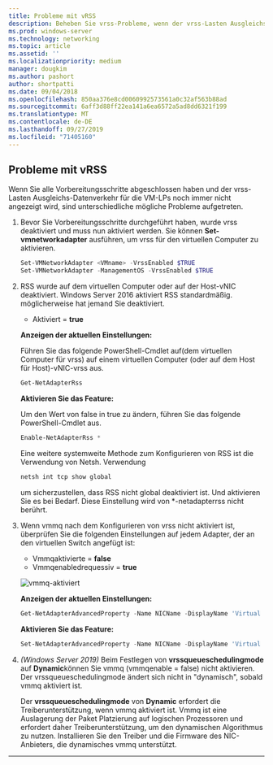 ```yaml
---
title: Probleme mit vRSS
description: Beheben Sie vrss-Probleme, wenn der vrss-Lasten Ausgleichs-Datenverkehr für die VM-LPs nicht angezeigt wird.
ms.prod: windows-server
ms.technology: networking
ms.topic: article
ms.assetid: ''
ms.localizationpriority: medium
manager: dougkim
ms.author: pashort
author: shortpatti
ms.date: 09/04/2018
ms.openlocfilehash: 850aa376e8cd0060992573561a0c32af563b88ad
ms.sourcegitcommit: 6aff3d88ff22ea141a6ea6572a5ad8dd6321f199
ms.translationtype: MT
ms.contentlocale: de-DE
ms.lasthandoff: 09/27/2019
ms.locfileid: "71405160"
---
```

## <a name="resolve-vrss-issues"></a>Probleme mit vRSS

Wenn Sie alle Vorbereitungsschritte abgeschlossen haben und der vrss-Lasten Ausgleichs-Datenverkehr für die VM-LPs noch immer nicht angezeigt wird, sind unterschiedliche mögliche Probleme aufgetreten.

1. Bevor Sie Vorbereitungsschritte durchgeführt haben, wurde vrss deaktiviert und muss nun aktiviert werden. Sie können **Set-vmnetworkadapter** ausführen, um vrss für den virtuellen Computer zu aktivieren.

   ```PowerShell
   Set-VMNetworkAdapter <VMname> -VrssEnabled $TRUE
   Set-VMNetworkAdapter -ManagementOS -VrssEnabled $TRUE
   ```

2. RSS wurde auf dem virtuellen Computer oder auf der Host-vNIC deaktiviert. Windows Server 2016 aktiviert RSS standardmäßig. möglicherweise hat jemand Sie deaktiviert. 

   - Aktiviert = **true**

   **Anzeigen der aktuellen Einstellungen:** 

   Führen Sie das folgende PowerShell-Cmdlet auf\(dem virtuellen Computer für vrss\) auf einem virtuellen Computer \(oder auf dem Host für Host\)-vNIC-vrss aus.

   ```PowerShell
   Get-NetAdapterRss
   ```

   **Aktivieren Sie das Feature:** 

   Um den Wert von false in true zu ändern, führen Sie das folgende PowerShell-Cmdlet aus.

   ```PowerShell
   Enable-NetAdapterRss *
   ```
   
   Eine weitere systemweite Methode zum Konfigurieren von RSS ist die Verwendung von Netsh. Verwendung 
   
    ```cmd
   netsh int tcp show global
   ```
   
   um sicherzustellen, dass RSS nicht global deaktiviert ist. Und aktivieren Sie es bei Bedarf. Diese Einstellung wird von *-netadapterrss nicht berührt.

3. Wenn vmmq nach dem Konfigurieren von vrss nicht aktiviert ist, überprüfen Sie die folgenden Einstellungen auf jedem Adapter, der an den virtuellen Switch angefügt ist:

   - Vmmqaktivierte = **false**
   - Vmmqenabledrequessiv = **true**

   ![vmmq-aktiviert](../../media/vmmq-enabled.png)

   **Anzeigen der aktuellen Einstellungen:** 

   ```PowerShell
   Get-NetAdapterAdvancedProperty -Name NICName -DisplayName 'Virtual Switch RSS'
   ```

   **Aktivieren Sie das Feature:** 

   ```PowerShell
   Set-NetAdapterAdvancedProperty -Name NICName -DisplayName 'Virtual Switch RSS' -DisplayValue Enabled”
   ```
 
4. _(Windows Server 2019)_ Beim Festlegen von **vrssqueueschedulingmode** auf **Dynamic**können Sie vmmq (vmmqenable = false) nicht aktivieren. Der vrssqueueschedulingmode ändert sich nicht in "dynamisch", sobald vmmq aktiviert ist.<p>Der **vrssqueueschedulingmode** von **Dynamic** erfordert die Treiberunterstützung, wenn vmmq aktiviert ist.  Vmmq ist eine Auslagerung der Paket Platzierung auf logischen Prozessoren und erfordert daher Treiberunterstützung, um den dynamischen Algorithmus zu nutzen.  Installieren Sie den Treiber und die Firmware des NIC-Anbieters, die dynamisches vmmq unterstützt.



---
